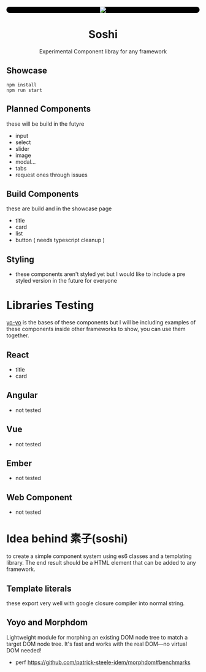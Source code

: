 <p style="border-radius: 8px; background:#000" align="center"><img src="https://github.com/stagfoo/soshi/blob/master/build/soshi-bg.png?raw=true" ></img></p>
<h1 align="center">Soshi</h1>
<p align="center">
Experimental Component libray for any framework
</p>

## Showcase
```
npm install
npm run start
```

## Planned Components
these will be build in the futyre
- input
- select
- slider
- image
- modal...
- tabs
- request ones through issues

## Build Components
these are build and in the showcase page
- title
- card
- list
- button ( needs typescript cleanup )

## Styling 
- these components aren't styled yet but I would like to include a pre styled version in the future for everyone

# Libraries Testing
[yo-yo](https://github.com/maxogden/yo-yo) is the bases of these components but I will be including examples of these components inside other frameworks to show, you can use them together.

## React
- title
- card

## Angular
- not tested

## Vue
- not tested

## Ember
- not tested

## Web Component
- not tested


# Idea behind 素子(soshi)
to create a simple component system using es6 classes and a templating library.
The end result should be a HTML element that can be added to any framework.

## Template literals
these export very well with google closure compiler into normal string.

## Yoyo and Morphdom 
Lightweight module for morphing an existing DOM node tree to match a target DOM node tree. It's fast and works with the real DOM—no virtual DOM needed!
- perf https://github.com/patrick-steele-idem/morphdom#benchmarks
